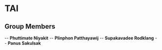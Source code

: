 # TAI

## Group Members
-- **Phuttimate Niyakit**
-- **Plinphon Patthayawij**
-- **Supakavadee Rodklang**
-- **Panus Sakulsak**